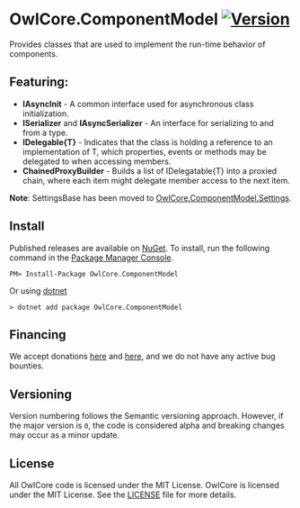 # OwlCore.ComponentModel [![Version](https://img.shields.io/nuget/v/OwlCore.ComponentModel.svg)](https://www.nuget.org/packages/OwlCore.ComponentModel)

Provides classes that are used to implement the run-time behavior of components.

## Featuring:
- **IAsyncInit** - A common interface used for asynchronous class initialization.
- **ISerializer** and **IAsyncSerializer** - An interface for serializing to and from a type.
- **IDelegable{T}** - Indicates that the class is holding a reference to an implementation of T, which properties, events or methods may be delegated to when accessing members.
- **ChainedProxyBuilder** - Builds a list of IDelegatable{T} into a proxied chain, where each item might delegate member access to the next item.

**Note**: SettingsBase has been moved to [OwlCore.ComponentModel.Settings](https://github.com/Arlodotexe/OwlCore.ComponentModel.Settings).

## Install
Published releases are available on [NuGet](https://www.nuget.org/packages/OwlCore.ComponentModel). To install, run the following command in the [Package Manager Console](https://docs.nuget.org/docs/start-here/using-the-package-manager-console).

    PM> Install-Package OwlCore.ComponentModel
    
Or using [dotnet](https://docs.microsoft.com/en-us/dotnet/core/tools/dotnet)

    > dotnet add package OwlCore.ComponentModel

## Financing

We accept donations [here](https://github.com/sponsors/Arlodotexe) and [here](https://www.patreon.com/arlodotexe), and we do not have any active bug bounties.

## Versioning

Version numbering follows the Semantic versioning approach. However, if the major version is `0`, the code is considered alpha and breaking changes may occur as a minor update.

## License

All OwlCore code is licensed under the MIT License. OwlCore is licensed under the MIT License. See the [LICENSE](./src/LICENSE.txt) file for more details.
